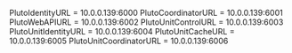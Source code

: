 PlutoIdentityURL = 10.0.0.139:6000
PlutoCoordinatorURL = 10.0.0.139:6001
PlutoWebAPIURL = 10.0.0.139:6002
PlutoUnitControlURL = 10.0.0.139:6003
PlutoUnitIdentityURL = 10.0.0.139:6004
PlutoUnitCacheURL = 10.0.0.139:6005
PlutoUnitCoordinatorURL = 10.0.0.139:6006
